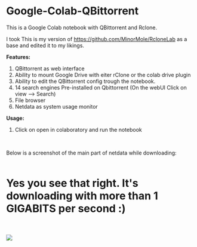 # Google-Colab-QBittorrent

This is a Google Colab notebook with QBittorrent and Rclone.

I took This is my version of https://github.com/MinorMole/RcloneLab as a base and edited it to my likings.


<b>Features:</b>
1. QBittorrent as web interface
2. Ability to mount Google Drive with eiter rClone or the colab drive plugin
3. Ability to edit the QBittorrent config trough the notebook. 
4. 14 search engines Pre-installed on Qbittorrent (On the webUI Click on view --> Search)
5. File browser
6. Netdata as system usage monitor 



<b>Usage:</b>
1. Click on open in colaboratory and run the notebook
<br>

Below is a screenshot of the main part of netdata while downloading:
<br>
<br>

<h1><b>Yes you see that right. 
It's downloading with more than 1 GIGABITS per second :)</b></h1><br>
<br>

<img src="https://cdn.discordapp.com/attachments/565808099680714774/599906860249907200/unknown.png">
